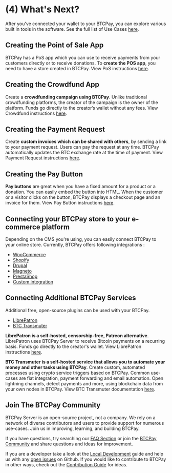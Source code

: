 # (4) What's Next?

After you've connected your wallet to your BTCPay, you can explore various built in tools in the software. See the full list of Use Cases [here](./UseCase.md).

## Creating the Point of Sale App

BTCPay has a PoS app which you can use to receive payments from your customers directly or to receive donations. To **create the POS app**, you need to have a store created in BTCPay. View PoS instructions [here](./Apps.md#point-of-sale-app).

## Creating the Crowdfund App

Create a **crowdfunding campaign using BTCPay**. Unlike traditional crowdfunding platforms, the creator of the campaign is the owner of the platform. Funds go directly to the creator’s wallet without any fees. View Crowdfund instructions [here](./Apps.md#crowdfunding-app).

## Creating the Payment Request

Create **custom invoices which can be shared with others**, by sending a link to your payment request. Users can pay the request at any time. BTCPay automatically updates the BTC exchange rate at the time of payment. View Payment Request instructions [here](./PaymentRequests.md).

## Creating the Pay Button

**Pay buttons** are great when you have a fixed amount for a product or a donation. You can easily embed the button into HTML. When the customer or a visitor clicks on the button, BTCPay displays a checkout page and an invoice for them. View Pay Button instructions [here](./Apps.md#payment-button).

## Connecting your BTCPay store to your e-commerce platform

Depending on the CMS you're using, you can easily connect BTCPay to your online store. Currently, BTCPay offers following integrations :

* [WooCommerce](./WooCommerce.md)
* [Shopify](./Shopify.md)
* [Drupal](./Drupal.md)
* [Magneto](./Magento.md)
* [PrestaShop](./PrestaShop.md)
* [Custom integration](./CustomIntegration.md)

## Connecting Additional BTCPay Services

Additional free, open-source plugins can be used with your BTCPay.

* [LibrePatron](https://github.com/JeffVandrewJr/patron)
* [BTC Transmuter](https://github.com/btcpayserver/btcTransmuter/blob/master/README.md)

**LibrePatron is a self-hosted, censorship-free, Patreon alternative**. LibrePatron uses BTCPay Server to receive Bitcoin payments on a recurring basis. Funds go directly to the creator's wallet. View LibrePatron instructions [here](https://blog.btcpayserver.org/librepatron-patreon-alternative/).

**BTC Transmuter is a self-hosted service that allows you to automate your money and other tasks using BTCPay**. Create custom, automated processes using crypto service triggers based on BTCPay. Common use-cases are fiat integration, payment forwarding and email automation. Open lightning channels, detect payments and more, using blockchain data from your own nodes in BTCPay. View BTC Transmuter documentation [here](https://github.com/btcpayserver/btcTransmuter/blob/master/README.md).

## Join The BTCPay Community
BTCPay Server is an open-source project, not a company. We rely on a network of diverse contributors and users to provide support for numerous use-cases. Join us in improving, learning, and building BTCPay.

If you have questions, try searching our [FAQ Section](./FAQ/readme.md) or join the [BTCPay Community](./Community.md) and share questions and ideas for improvement.

If you are a developer take a look at the [Local Development](../Development/LocalDevelopment.md) guide and help us with any [open issues](https://github.com/btcpayserver/btcpayserver/issues) on Github. If you would like to contribute to BTCPay in other ways, check out the [Contribution Guide](./Contribute.md) for ideas.
